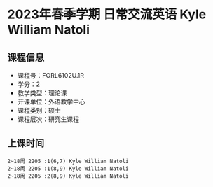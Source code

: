 # 2023年春季学期 日常交流英语 Kyle William Natoli






## 课程信息

- 课程号：FORL6102U.1R
- 学分：2
- 教学类型：理论课
- 开课单位：外语教学中心
- 课程类别：硕士
- 课程层次：研究生课程

## 上课时间

```
2~18周 2205 :1(6,7) Kyle William Natoli
2~18周 2205 :1(8,9) Kyle William Natoli
2~18周 2205 :2(8,9) Kyle William Natoli
```

